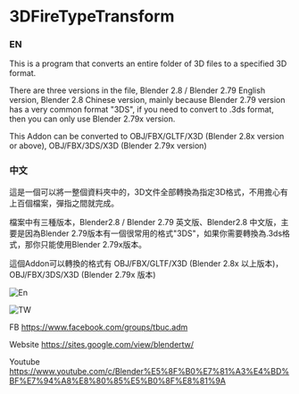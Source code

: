 # 3DFireTypeTransform
### EN
This is a program that converts an entire folder of 3D files to a specified 3D format.

There are three versions in the file, Blender 2.8 / Blender 2.79 English version, Blender 2.8 Chinese version, mainly because Blender 2.79 version has a very common format "3DS", if you need to convert to .3ds format, then you can only use Blender 2.79x version.

This Addon can be converted to OBJ/FBX/GLTF/X3D (Blender 2.8x version or above), OBJ/FBX/3DS/X3D (Blender 2.79x version)

### 中文
這是一個可以將一整個資料夾中的，3D文件全部轉換為指定3D格式，不用擔心有上百個檔案，彈指之間就完成。

檔案中有三種版本，Blender2.8 / Blender 2.79 英文版、Blender2.8 中文版，主要是因為Blender 2.79版本有一個很常用的格式"3DS"，如果你需要轉換為.3ds格式，那你只能使用Blender 2.79x版本。

這個Addon可以轉換的格式有 OBJ/FBX/GLTF/X3D (Blender 2.8x 以上版本)，OBJ/FBX/3DS/X3D (Blender 2.79x 版本)

![En](https://i.pinimg.com/564x/07/56/ab/0756ab332c0b1db788ae7079e446f593.jpg)

![TW](https://i.pinimg.com/564x/e0/c9/1c/e0c91c957ff1f4a77498e02d6b47a0fd.jpg)

FB https://www.facebook.com/groups/tbuc.adm

Website https://sites.google.com/view/blendertw/

Youtube https://www.youtube.com/c/Blender%E5%8F%B0%E7%81%A3%E4%BD%BF%E7%94%A8%E8%80%85%E5%B0%8F%E8%81%9A
